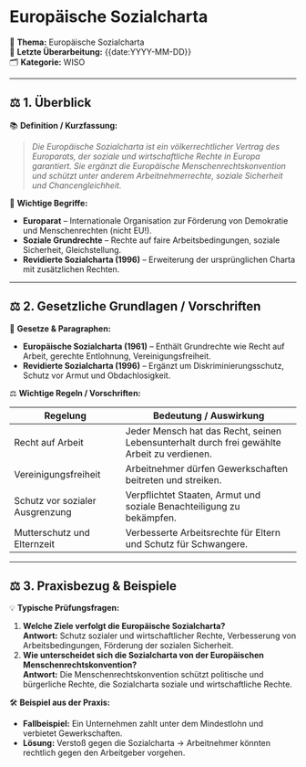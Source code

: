 # **Europäische Sozialcharta**

📌 **Thema:** Europäische Sozialcharta  
📅 **Letzte Überarbeitung:** {{date:YYYY-MM-DD}}  
🗂 **Kategorie:** WISO

---

## ⚖️ 1. Überblick

📚 **Definition / Kurzfassung:**

> _Die Europäische Sozialcharta ist ein völkerrechtlicher Vertrag des Europarats, der soziale und wirtschaftliche Rechte in Europa garantiert. Sie ergänzt die Europäische Menschenrechtskonvention und schützt unter anderem Arbeitnehmerrechte, soziale Sicherheit und Chancengleichheit._

🔑 **Wichtige Begriffe:**

- **Europarat** – Internationale Organisation zur Förderung von Demokratie und Menschenrechten (nicht EU!).
- **Soziale Grundrechte** – Rechte auf faire Arbeitsbedingungen, soziale Sicherheit, Gleichstellung.
- **Revidierte Sozialcharta (1996)** – Erweiterung der ursprünglichen Charta mit zusätzlichen Rechten.

---

## ⚖️ 2. Gesetzliche Grundlagen / Vorschriften

📜 **Gesetze & Paragraphen:**

- **Europäische Sozialcharta (1961)** – Enthält Grundrechte wie Recht auf Arbeit, gerechte Entlohnung, Vereinigungsfreiheit.
- **Revidierte Sozialcharta (1996)** – Ergänzt um Diskriminierungsschutz, Schutz vor Armut und Obdachlosigkeit.

⚖️ **Wichtige Regeln / Vorschriften:**

|Regelung|Bedeutung / Auswirkung|
|---|---|
|Recht auf Arbeit|Jeder Mensch hat das Recht, seinen Lebensunterhalt durch frei gewählte Arbeit zu verdienen.|
|Vereinigungsfreiheit|Arbeitnehmer dürfen Gewerkschaften beitreten und streiken.|
|Schutz vor sozialer Ausgrenzung|Verpflichtet Staaten, Armut und soziale Benachteiligung zu bekämpfen.|
|Mutterschutz und Elternzeit|Verbesserte Arbeitsrechte für Eltern und Schutz für Schwangere.|

---

## ⚖️ 3. Praxisbezug & Beispiele

💡 **Typische Prüfungsfragen:**

1. **Welche Ziele verfolgt die Europäische Sozialcharta?**  
    **Antwort:** Schutz sozialer und wirtschaftlicher Rechte, Verbesserung von Arbeitsbedingungen, Förderung der sozialen Sicherheit.
2. **Wie unterscheidet sich die Sozialcharta von der Europäischen Menschenrechtskonvention?**  
    **Antwort:** Die Menschenrechtskonvention schützt politische und bürgerliche Rechte, die Sozialcharta soziale und wirtschaftliche Rechte.

🛠 **Beispiel aus der Praxis:**

- **Fallbeispiel:** Ein Unternehmen zahlt unter dem Mindestlohn und verbietet Gewerkschaften.
- **Lösung:** Verstoß gegen die Sozialcharta → Arbeitnehmer könnten rechtlich gegen den Arbeitgeber vorgehen.
